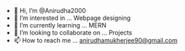 - 👋 Hi, I’m @Anirudha2000
- 👀 I’m interested in ... Webpage designing
- 🌱 I’m currently learning ... MERN
- 💞️ I’m looking to collaborate on ... Projects
- 📫 How to reach me ... anirudhamukherjee90@gmail.com

<!---
Anirudha2000/Anirudha2000 is a ✨ special ✨ repository because its `README.md` (this file) appears on your GitHub profile.
You can click the Preview link to take a look at your changes.
--->
